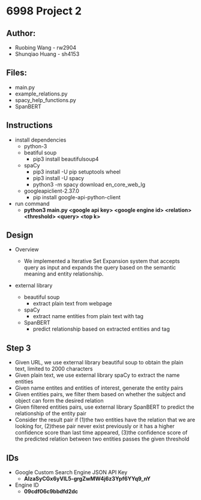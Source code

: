 # 6998 Project 2

## Author:

- Ruobing Wang - rw2904
- Shunqiao Huang - sh4153


## Files:

- main.py
- example_relations.py
- spacy_help_functions.py
- SpanBERT


## Instructions

- install dependencies
	- python-3
	- beatiful soup
		- pip3 install beautifulsoup4
	- spaCy
		- pip3 install -U pip setuptools wheel
		- pip3 install -U spacy
		- python3 -m spacy download en_core_web_lg
	- googleapiclient-2.37.0
		- pip install google-api-python-client
- run command
	- **python3 main.py \<google api key> \<google engine id> \<relation> \<threshold> \<query> \<top k>**


## Design 

- Overview
	- We implemented a Iterative Set Expansion system that accepts query as input and expands the query based on the semantic meaning and entity relationship. 

- external library
	- beautiful soup
		- extract plain text from webpage
	- spaCy
		- extract name entities from plain text with tag
	- SpanBERT 
		- predict relationship based on extracted entities and tag


## Step 3

- Given URL, we use external library beautiful soup to obtain the plain text, limited to 2000 characters
- Given plain text, we use external library spaCy to extract the name entities
- Given name entites and entities of interest, generate the entity pairs
- Given entities pairs, we filter them based on whether the subject and object can form the desired relation
- Given filtered entities pairs, use external library SpanBERT to predict the relationship of the entity pair
- Consider the result pair if (1)the two entities have the relation that we are looking for, (2)these pair never exist previously or it has a higher confidence score than last time appeared, (3)the confidence score of the predicted relation between two entities passes the given threshold


## IDs

- Google Custom Search Engine JSON API Key
	- **AIzaSyCGx6yVlL5-grgZwMW4j6z3Ypf6YYq9_nY**
- Engine ID
	- **09cdf06c9bbdfd2dc**






